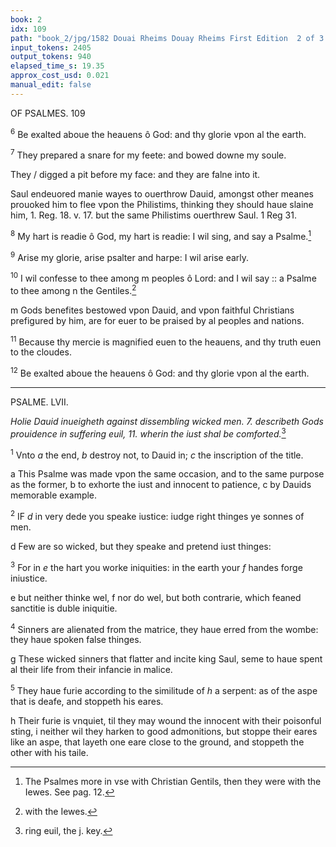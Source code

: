 ```yaml
---
book: 2
idx: 109
path: "book_2/jpg/1582 Douai Rheims Douay Rheims First Edition  2 of 3 1610 Old Testament.pdf-109.jpg"
input_tokens: 2405
output_tokens: 940
elapsed_time_s: 19.35
approx_cost_usd: 0.021
manual_edit: false
---
```

OF PSALMES. 109

<sup>6</sup> Be exalted aboue the heauens ô God: and thy glorie vpon al the earth.

<sup>7</sup> They prepared a snare for my feete: and bowed downe my soule.

They / digged a pit before my face: and they are falne into it.

<aside>Saul endeuored manie wayes to ouerthrow Dauid, amongst other meanes prouoked him to flee vpon the Philistims, thinking they should haue slaine him, 1. Reg. 18. v. 17. but the same Philistims ouerthrew Saul. 1 Reg 31.</aside>

<sup>8</sup> My hart is readie ô God, my hart is readie: I wil sing, and say a Psalme.[^1]

<sup>9</sup> Arise my glorie, arise psalter and harpe: I wil arise early.

<sup>10</sup> I wil confesse to thee among m peoples ô Lord: and I wil say :: a Psalme to thee among n the Gentiles.[^2]

<aside>m Gods benefites bestowed vpon Dauid, and vpon faithful Christians prefigured by him, are for euer to be praised by al peoples and nations.</aside>

<sup>11</sup> Because thy mercie is magnified euen to the heauens, and thy truth euen to the cloudes.

<sup>12</sup> Be exalted aboue the heauens ô God: and thy glorie vpon al the earth.

---

PSALME. LVII.

*Holie Dauid inueigheth against dissembling wicked men. 7. describeth Gods prouidence in suffering euil, 11. wherin the iust shal be comforted.*[^3]

<sup>1</sup> Vnto *a* the end, *b* destroy not, to Dauid in; *c* the inscription of the title.

<aside>a This Psalme was made vpon the same occasion, and to the same purpose as the former, b to exhorte the iust and innocent to patience, c by Dauids memorable example.</aside>

<sup>2</sup> IF *d* in very dede you speake iustice: iudge right thinges ye sonnes of men.

<aside>d Few are so wicked, but they speake and pretend iust thinges:</aside>

<sup>3</sup> For in *e* the hart you worke iniquities: in the earth your *f* handes forge iniustice.

<aside>e but neither thinke wel, f nor do wel, but both contrarie, which feaned sanctitie is duble iniquitie.</aside>

<sup>4</sup> Sinners are alienated from the matrice, they haue erred from the wombe: they haue spoken false thinges.

<aside>g These wicked sinners that flatter and incite king Saul, seme to haue spent al their life from their infancie in malice.</aside>

<sup>5</sup> They haue furie according to the similitude of *h* a serpent: as of the aspe that is deafe, and stoppeth his eares.

<aside>h Their furie is vnquiet, til they may wound the innocent with their poisonful sting, i neither wil they harken to good admonitions, but stoppe their eares like an aspe, that layeth one eare close to the ground, and stoppeth the other with his taile.</aside>

[^1]: The Psalmes more in vse with Christian Gentils, then they were with the Iewes. See pag. 12.

[^2]: with the Iewes.

[^3]: ring euil, the j. key.